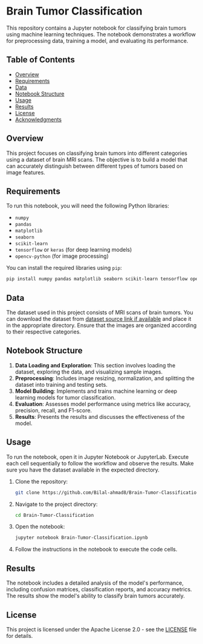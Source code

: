 # Brain Tumor Classification

This repository contains a Jupyter notebook for classifying brain tumors using machine learning techniques. The notebook demonstrates a workflow for preprocessing data, training a model, and evaluating its performance.

## Table of Contents

- [Overview](#overview)
- [Requirements](#requirements)
- [Data](#data)
- [Notebook Structure](#notebook-structure)
- [Usage](#usage)
- [Results](#results)
- [License](#license)
- [Acknowledgments](#acknowledgments)

## Overview

This project focuses on classifying brain tumors into different categories using a dataset of brain MRI scans. The objective is to build a model that can accurately distinguish between different types of tumors based on image features.

## Requirements

To run this notebook, you will need the following Python libraries:

- `numpy`
- `pandas`
- `matplotlib`
- `seaborn`
- `scikit-learn`
- `tensorflow` or `keras` (for deep learning models)
- `opencv-python` (for image processing)

You can install the required libraries using `pip`:

```bash
pip install numpy pandas matplotlib seaborn scikit-learn tensorflow opencv-python 
```

## Data

The dataset used in this project consists of MRI scans of brain tumors. You can download the dataset from [dataset source link if available](https://www.kaggle.com/datasets/sartajbhuvaji/brain-tumor-classification-mri) and place it in the appropriate directory. Ensure that the images are organized according to their respective categories.

## Notebook Structure

1. **Data Loading and Exploration**: This section involves loading the dataset, exploring the data, and visualizing sample images.
2. **Preprocessing**: Includes image resizing, normalization, and splitting the dataset into training and testing sets.
3. **Model Building**: Implements and trains machine learning or deep learning models for tumor classification.
4. **Evaluation**: Assesses model performance using metrics like accuracy, precision, recall, and F1-score.
5. **Results**: Presents the results and discusses the effectiveness of the model.

## Usage

To run the notebook, open it in Jupyter Notebook or JupyterLab. Execute each cell sequentially to follow the workflow and observe the results. Make sure you have the dataset available in the expected directory.

1. Clone the repository:

   ```bash
   git clone https://github.com/Bilal-ahmad8/Brain-Tumor-Classification.git
   ```

2. Navigate to the project directory:

   ```bash
   cd Brain-Tumor-Classification
   ```

3. Open the notebook:

   ```bash
   jupyter notebook Brain-Tumor-Classification.ipynb
   ```

4. Follow the instructions in the notebook to execute the code cells.

## Results

The notebook includes a detailed analysis of the model's performance, including confusion matrices, classification reports, and accuracy metrics. The results show the model's ability to classify brain tumors accurately.

## License

This project is licensed under the Apache License 2.0 - see the [LICENSE](LICENSE) file for details.

